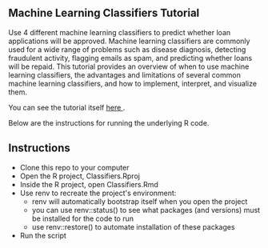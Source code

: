 Machine Learning Classifiers Tutorial
-----------------------

Use 4 different machine learning classifiers to predict whether loan applications will be approved. Machine learning classifiers are commonly used for a wide range of problems such as disease diagnosis, detecting fraudulent activity, flagging emails as spam, and predicting whether loans will be repaid. This tutorial provides an overview of when to use machine learning classifiers, the advantages and limitations of several common machine learning classifiers, and how to implement, interpret, and visualize them.

You can see the tutorial itself <a href=https://mitcheljamesdaniel.github.io/projects/Classifiers_Tutorial/index.html> here </a>.

Below are the instructions for running the underlying R code.

Instructions
-----------------------

* Clone this repo to your computer
* Open the R project, Classifiers.Rproj
* Inside the R project, open Classifiers.Rmd
* Use renv to recreate the project's environment:
    * renv will automatically bootstrap itself when you open the project
    * you can use renv::status() to see what packages (and versions) must be installed for the code to run
    * use renv::restore() to automate installation of these packages
* Run the script





